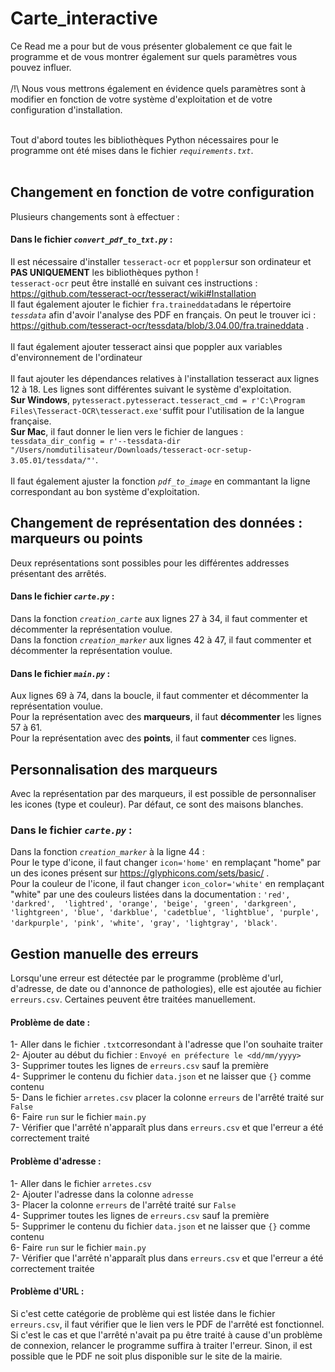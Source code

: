 # Carte_interactive

Ce Read me a pour but de vous présenter globalement ce que fait le programme et de vous montrer également sur quels paramètres vous pouvez influer.
<br><br> /!\  Nous vous mettrons également en évidence quels paramètres sont à modifier en fonction de votre système d'exploitation et de votre configuration d'installation.

<br>Tout d'abord toutes les bibliothèques Python nécessaires pour le programme ont été mises dans le fichier *`requirements.txt`*.
<br>
<br>
## Changement en fonction de votre configuration

Plusieurs changements sont à effectuer :
<br> 
#### Dans le fichier *`convert_pdf_to_txt.py`* :
Il est nécessaire d'installer `tesseract-ocr` et `poppler`sur son ordinateur et **PAS UNIQUEMENT** les bibliothèques python ! <br>
`tesseract-ocr` peut être installé en suivant ces instructions : https://github.com/tesseract-ocr/tesseract/wiki#Installation
<br> Il faut également ajouter le fichier `fra.traineddata`dans le répertoire *`tessdata`* afin d'avoir l'analyse des PDF en français. On peut le trouver ici : https://github.com/tesseract-ocr/tessdata/blob/3.04.00/fra.traineddata .
<br>
<br> Il faut également ajouter tesseract ainsi que poppler aux variables d'environnement de l'ordinateur
<br>
<br> Il faut ajouter les dépendances relatives à l'installation tesseract aux lignes 12 à 18. Les lignes sont différentes suivant le système d'exploitation. 
<br> **Sur Windows**, `pytesseract.pytesseract.tesseract_cmd = r'C:\Program Files\Tesseract-OCR\tesseract.exe'`suffit pour l'utilisation de la langue française.
<br> **Sur Mac**, il faut donner le lien vers le fichier de langues : `tessdata_dir_config = r'--tessdata-dir "/Users/nomdutilisateur/Downloads/tesseract-ocr-setup-3.05.01/tessdata/"'`.
<br><br> Il faut également ajuster la fonction *`pdf_to_image`* en commantant la ligne correspondant au bon système d'exploitation.
<br>
## Changement de représentation des données : marqueurs ou points
Deux représentations sont possibles pour les différentes addresses présentant des arrêtés.
<br>
#### Dans le fichier *`carte.py`* :

Dans la fonction *`creation_carte`* aux lignes 27 à 34, il faut commenter et décommenter la représentation voulue.
<br>
Dans la fonction *`creation_marker`* aux lignes 42 à 47, il faut commenter et décommenter la représentation voulue.
<br>
#### Dans le fichier *`main.py`*  : 
Aux lignes 69 à 74, dans la boucle, il faut commenter et décommenter la représentation voulue.
<br>
Pour la représentation avec des **marqueurs**, il faut **décommenter** les lignes 57 à 61. 
<br>
Pour la représentation avec des **points**, il faut **commenter** ces lignes.
<br>
## Personnalisation des marqueurs 
Avec la représentation par des marqueurs, il est possible de personnaliser les icones (type et couleur). Par défaut, ce sont des maisons blanches.
<br>
### Dans le fichier *`carte.py`* : 
Dans la fonction *`creation_marker`* à la ligne 44 :
<br>
Pour le type d'icone, il faut changer `icon='home'` en remplaçant "home" par un des icones présent sur https://glyphicons.com/sets/basic/ . 
<br>
Pour la couleur de l'icone, il faut changer `icon_color='white'` en remplaçant "white" par une des couleurs listées dans la documentation  : `'red', 'darkred',  'lightred', 'orange', 'beige', 'green', 'darkgreen', 'lightgreen', 'blue', 'darkblue', 'cadetblue', 'lightblue', 'purple', 'darkpurple', 'pink', 'white', 'gray', 'lightgray', 'black'`.
<br>
## Gestion manuelle des erreurs
Lorsqu'une erreur est détectée par le programme (problème d'url, d'adresse, de date ou d'annonce de pathologies), elle est ajoutée au fichier `erreurs.csv`. Certaines peuvent être traitées manuellement.
<br>
#### Problème de date :
1- Aller dans le fichier `.txt`corresondant à l'adresse que l'on souhaite traiter <br>
2- Ajouter au début du fichier : `Envoyé en préfecture le <dd/mm/yyyy>` <br>
3- Supprimer toutes les lignes de `erreurs.csv` sauf la première <br>
4- Supprimer le contenu du fichier `data.json` et ne laisser que `{}` comme contenu <br>
5- Dans le fichier `arretes.csv` placer la colonne `erreurs` de l'arrêté traité sur `False` <br>
6- Faire `run` sur le fichier `main.py` <br>
7- Vérifier que l'arrêté n'apparaît plus dans `erreurs.csv` et que l'erreur a été correctement traité <br>
#### Problème d'adresse : 
1- Aller dans le fichier `arretes.csv` <br>
2- Ajouter l'adresse dans la colonne `adresse` <br>
3- Placer la colonne `erreurs` de l'arrêté traité sur `False` <br>
4- Supprimer toutes les lignes de `erreurs.csv` sauf la première <br>
5- Supprimer le contenu du fichier `data.json` et ne laisser que `{}` comme contenu <br>
6- Faire `run` sur le fichier `main.py` <br>
7- Vérifier que l'arrêté n'apparaît plus dans `erreurs.csv` et que l'erreur a été correctement traitée <br>
#### Problème d'URL :
Si c'est cette catégorie de problème qui est listée dans le fichier `erreurs.csv`, il faut vérifier que le lien vers le PDF de l'arrêté est fonctionnel. Si c'est le cas et que l'arrêté n'avait pa pu être traité à cause d'un problème de connexion, relancer le programme suffira à traiter l'erreur. Sinon, il est possible que le PDF ne soit plus disponible sur le site de la mairie.
